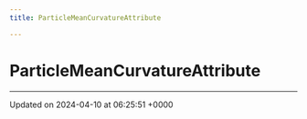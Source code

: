 ```yaml
---
title: ParticleMeanCurvatureAttribute

---
```


# ParticleMeanCurvatureAttribute





-------------------------------

Updated on 2024-04-10 at 06:25:51 +0000